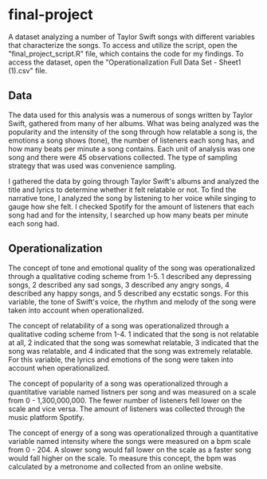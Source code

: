 # final-project
A dataset analyzing a number of Taylor Swift songs with different variables that characterize the songs. 
To access and utilize the script, open the "final_project_script.R" file, which contains the code for my findings. To access the dataset, open the "Operationalization Full Data Set - Sheet1 (1).csv" file.

## **Data**
The data used for this analysis was a numerous of songs written by Taylor Swift, gathered from many of her albums. What was being analyzed was the popularity and the intensity of the song through how relatable a song is, the emotions a song shows (tone), the number of listeners each song has, and how many beats per minute a song contains. Each unit of analysis was one song and there were 45 observations collected. The type of sampling strategy that was used was convenience sampling. 

I gathered the data by going through Taylor Swift's albums and analyzed the title and lyrics to determine whether it felt relatable or not. To find the narrative tone, I analyzed the song by listening to her voice while singing to gauge how she felt. I checked Spotify for the amount of listeners that each song had and for the intensity, I searched up how many beats per minute each song had. 

## **Operationalization**
The concept of tone and emotional quality of the song was operationalized through a qualitative coding scheme from 1-5. 1 described any depressing songs, 2 described any sad songs, 3 described any angry songs, 4 described any happy songs, and 5 described any ecstatic songs. For this variable, the tone of Swift's voice, the rhythm and melody of the song were taken into account when operationalized.

The concept of relatability of a song was operationalized through a qualitative coding scheme from 1-4. 1 indicated that the song is not relatable at all, 2 indicated that the song was somewhat relatable, 3 indicated that the song was relatable, and 4 indicated that the song was extremely relatable. For this variable, the lyrics and emotions of the song were taken into account when operationalized. 

The concept of popularity of a song was operationalized through a quantitative variable named listners per song and was measured on a scale from 0 - 1,300,000,000. The fewer number of listeners fell lower on the scale and vice versa. The amount of listeners was collected through the music platform Spotify. 

The concept of energy of a song was operationalized through a quantitative variable named intensity where the songs were measured on a bpm scale from 0 - 204. A slower song would fall lower on the scale as a faster song would fall higher on the scale. To measure this concept, the bpm was calculated by a metronome and collected from an online website. 

